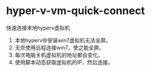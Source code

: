 # hyper-v-vm-quick-connect
快速连接本地hyperv虚拟机

1. 本地hyperv中安装win7虚拟机无法全屏。
2. 无奈使用远程连接win7，使之能全屏。
3. 每次电脑关机虚拟机的地址都会变化。
4. 使用脚本动态获取虚拟机的IP，然后连接。
